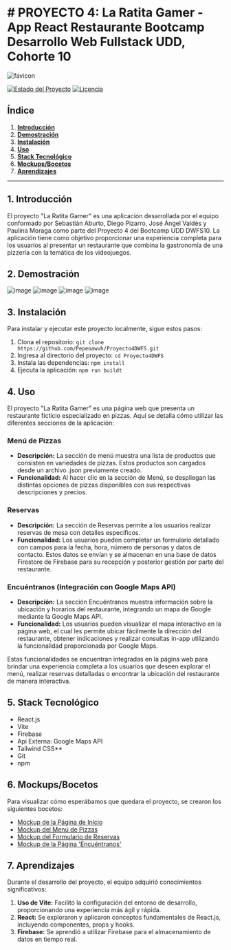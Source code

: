 # # PROYECTO 4: La Ratita Gamer - App React Restaurante Bootcamp Desarrollo Web Fullstack UDD, Cohorte 10


![favicon](https://github.com/Pepeoawvh/Proyecto4DWFS/assets/140351890/0ef3f9ba-9fb1-4ecf-9157-26ccef4ff2b7)


[![Estado del Proyecto](https://img.shields.io/badge/Estado-En%20Progreso-yellow)](https://github.com/Pepeoawvh/Proyecto4DWFS)
[![Licencia](https://img.shields.io/badge/Licencia-MIT-blue)](https://opensource.org/licenses/MIT)

## Índice

1. [**Introducción**](#1-introducción)
2. [**Demostración**](#2-demostración)
3. [**Instalación**](#3-instalación)
4. [**Uso**](#4-uso)
5. [**Stack Tecnológico**](#5-stack-tecnológico)
6. [**Mockups/Bocetos**](#6-mockups-bocetos)
7. [**Aprendizajes**](#7-aprendizajes)

---

## 1. Introducción

El proyecto "La Ratita Gamer" es una aplicación desarrollada por el equipo conformado por Sebastián Aburto, Diego Pizarro, José Ángel Valdés y Paulina Moraga como parte del Proyecto 4 del Bootcamp UDD DWFS10. La aplicación tiene como objetivo proporcionar una experiencia completa para los usuarios al presentar un restaurante que combina la gastronomía de una pizzería con la temática de los videojuegos.

## 2. Demostración

![image](https://github.com/Pepeoawvh/Proyecto4DWFS/assets/140351890/c1dce92f-e37d-4109-b1e2-e4713353a340)
![image](https://github.com/Pepeoawvh/Proyecto4DWFS/assets/140351890/ae6db1d1-13a0-4a31-bb51-36768e144cd8)
![image](https://github.com/Pepeoawvh/Proyecto4DWFS/assets/140351890/a60e486e-bebb-458a-96a6-9e761a92243d)
![image](https://github.com/Pepeoawvh/Proyecto4DWFS/assets/140351890/e3e6df08-be13-43fb-85ee-0125881cb3ec)



## 3. Instalación

Para instalar y ejecutar este proyecto localmente, sigue estos pasos:

1. Clona el repositorio: `git clone https://github.com/Pepeoawvh/Proyecto4DWFS.git`
2. Ingresa al directorio del proyecto: `cd Proyecto4DWFS`
3. Instala las dependencias: `npm install`
4. Ejecuta la aplicación: `npm run buildt`

## 4. Uso

El proyecto "La Ratita Gamer" es una página web que presenta un restaurante ficticio especializado en pizzas. Aquí se detalla cómo utilizar las diferentes secciones de la aplicación:

### Menú de Pizzas

- **Descripción:** La sección de menú muestra una lista de productos que consisten en variedades de pizzas. Estos productos son cargados desde un archivo .json previamente creado.
- **Funcionalidad:** Al hacer clic en la sección de Menú, se despliegan las distintas opciones de pizzas disponibles con sus respectivas descripciones y precios.

### Reservas

- **Descripción:** La sección de Reservas permite a los usuarios realizar reservas de mesa con detalles específicos.
- **Funcionalidad:** Los usuarios pueden completar un formulario detallado con campos para la fecha, hora, número de personas y datos de contacto. Estos datos se envían y se almacenan en una base de datos Firestore de Firebase para su recepción y posterior gestión por parte del restaurante.

### Encuéntranos (Integración con Google Maps API)

- **Descripción:** La sección Encuéntranos muestra información sobre la ubicación y horarios del restaurante, integrando un mapa de Google mediante la Google Maps API.
- **Funcionalidad:** Los usuarios pueden visualizar el mapa interactivo en la página web, el cual les permite ubicar fácilmente la dirección del restaurante, obtener indicaciones y realizar consultas in-app utilizando la funcionalidad proporcionada por Google Maps.

Estas funcionalidades se encuentran integradas en la página web para brindar una experiencia completa a los usuarios que deseen explorar el menú, realizar reservas detalladas o encontrar la ubicación del restaurante de manera interactiva.

## 5. Stack Tecnológico

- React.js
- Vite
- Firebase
- Api Externa: Google Maps API
- Tailwind CSS**
- Git
- npm

## 6. Mockups/Bocetos

Para visualizar cómo esperábamos que quedara el proyecto, se crearon los siguientes bocetos:

- [Mockup de la Página de Inicio](![image](https://github.com/Pepeoawvh/Proyecto4DWFS/assets/140351890/29cc7cad-cf87-49df-95a6-43337e33bc0a)
)
- [Mockup del Menú de Pizzas](![image](https://github.com/Pepeoawvh/Proyecto4DWFS/assets/140351890/2a6c1c37-4690-4f65-99eb-e32fb4e3201a)
)
- [Mockup del Formulario de Reservas](![image](https://github.com/Pepeoawvh/Proyecto4DWFS/assets/140351890/29f1adde-c992-4fdc-95e5-685da5323e1f)
)
- [Mockup de la Página 'Encuéntranos'](![image](https://github.com/Pepeoawvh/Proyecto4DWFS/assets/140351890/6e700b11-d71d-4fca-85c0-6ecb5c27de5e)
)

## 7. Aprendizajes

Durante el desarrollo del proyecto, el equipo adquirió conocimientos significativos:

1. **Uso de Vite:** Facilitó la configuración del entorno de desarrollo, proporcionando una experiencia más ágil y rápida.
2. **React:** Se exploraron y aplicaron conceptos fundamentales de React.js, incluyendo componentes, props y hooks.
3. **Firebase:** Se aprendió a utilizar Firebase para el almacenamiento de datos en tiempo real.






